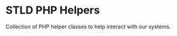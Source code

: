STLD PHP Helpers
================

Collection of PHP helper classes to help interact with our systems.
